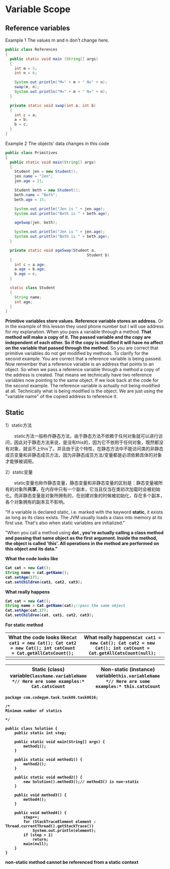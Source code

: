 # Variable Scope

## Reference variables

Example 1
The values m and n don't change here.

```java
public class References
{
  public static void main (String[] args)
  {
    int m = 5;
    int n = 6;

    System.out.println("M=" + m + " N=" + n);
    swap(m, n);
    System.out.println("M=" + m + " N=" + n);
  }

  private static void swap(int a, int b)
  {
    int c = a;
    a = b;
    b = c;
  }
}
```



Example 2
The objects' data changes in this code

```java
public class Primitives
{
  public static void main(String[] args)
  {
    Student jen = new Student();
    jen.name = "Jen";
    jen.age = 21;

    Student beth = new Student();
    beth.name = "Beth";
    beth.age = 15;

    System.out.println("Jen is " + jen.age);
    System.out.println("Beth is " + beth.age);

    ageSwap(jen, beth);

    System.out.println("Jen is " + jen.age);
    System.out.println("Beth is " + beth.age);
  }

  private static void ageSwap(Student a,
                                    Student b)
  {
    int c = a.age;
    a.age = b.age;
    b.age = c;
  }

  static class Student
  {
    String name;
    int age;
  }
}
```

**Primitive variables store values. Reference variable stores an address.** Or in the example of this lesson they used phone number but I will use address for my explanation.
When you pass a variable through a method. **That method will make a copy of it. The passed variable and the copy are independent of each other. So if the copy is modified it will have no affect on the variable that passed through the method.** So you are correct that primitive variables do not get modified by methods.
To clarify for the second example. You are correct that a reference variable is being passed. Now remember that a reference variable is an address that points to an object. So when we pass a reference variable through a method a copy of the address is created. That means we technically have two reference variables now pointing to the same object. If we look back at the code for the second example. The reference variable is actually not being modified at all. Technically what is being modified is the object. We are just using the "variable name" of the copied address to reference it.



## Static

1）static方法

　　static方法一般称作静态方法，由于静态方法不依赖于任何对象就可以进行访问，因此对于静态方法来说，是没有this的，因为它不依附于任何对象，既然都没有对象，就谈不上this了。并且由于这个特性，在静态方法中不能访问类的非静态成员变量和非静态成员方法，因为非静态成员方法/变量都是必须依赖具体的对象才能够被调用。

2）static变量

　　static变量也称作静态变量，静态变量和非静态变量的区别是：静态变量被所有的对象所**共享**，在内存中只有一个副本，它当且仅当在类初次加载时会被初始化。而非静态变量是对象所拥有的，在创建对象的时候被初始化，存在多个副本，各个对象拥有的副本互不影响。	

"If a variable is declared static, i.e. marked with the keyword **static**, it exists as long as its class exists. The JVM usually loads a class into memory at its first use. That's also when static variables are initialized."



"When you call a method using **<object>** dot <method name>, you're actually calling a class method and passing **that same object** as the first argument. Inside the method, the object is called **'this'**. All operations in the method are performed on this object and its data."



What the code looks like

```java
Cat cat = new Cat();
String name = cat.getName();
cat.setAge(17);
cat.setChildren(cat1, cat2, cat3);
```

What really happens

```java
Cat cat = new Cat();
String name = Cat.getName(cat);//pass the same object
Cat.setAge(cat,17);
Cat.setChildren(cat, cat1, cat2, cat3);
```



For static method

| What the code looks like`Cat cat1 = new Cat(); Cat cat2 = new Cat(); int catCount = Cat.getAllCatsCount();` | What really happens`Cat cat1 = new Cat(); Cat cat2 = new Cat(); int catCount = Cat.getAllCatsCount(null);` |
| ------------------------------------------------------------ | ------------------------------------------------------------ |
|                                                              |                                                              |



| Static (class) variable`ClassName.variableName  *// Here are some examples:* Cat.catsCount` | Non-static (instance) variable`this.variableName  *// Here are some examples:* this.catsCount` |
| ------------------------------------------------------------ | ------------------------------------------------------------ |



```{java}
package com.codegym.task.task06.task0616;

/* 
Minimum number of statics

*/

public class Solution {
    public static int step;

    public static void main(String[] args) {
        method1();
    }

    public static void method1() {
        method2();
    }

    public static void method2() {
        new Solution().method3();// method3() is non-static
    }

    public void method3() {
        method4();
    }

    public void method4() {
        step++;
        for (StackTraceElement element : Thread.currentThread().getStackTrace())
            System.out.println(element);
        if (step > 1)
            return;
        main(null);
    }
}

```

non-static method  cannot be referenced from a static context